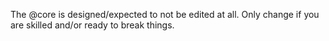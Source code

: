 The @core is designed/expected to not be edited at all. Only change if you are skilled and/or ready to break things.